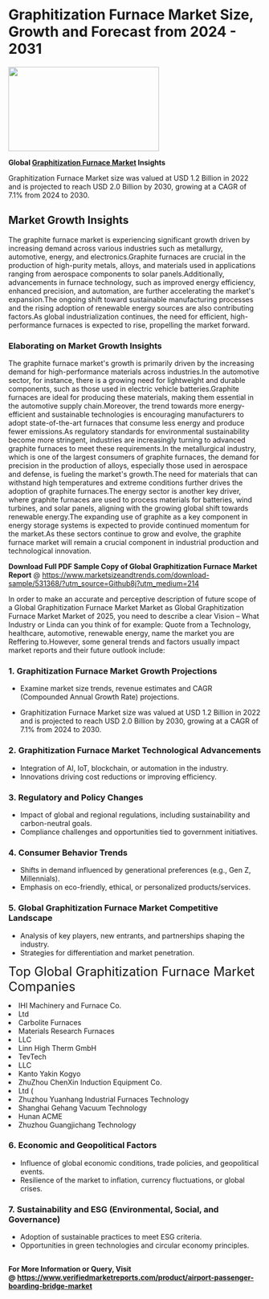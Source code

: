 <H1>Graphitization Furnace Market Size, Growth and Forecast from 2024 - 2031</H1><img class="aligncenter size-medium wp-image-584254" src="https://thirdeyenews.in/wp-content/uploads/2024/09/Global-Market-Research-300x168.jpeg" alt="" width="300" height="168" /><p><strong>Global&nbsp;<a href="https://www.marketsizeandtrends.com/download-sample/531368/?utm_source=Github8j?utm_medium=214">Graphitization Furnace Market</a> Insights</strong></p><p>Graphitization Furnace Market size was valued at USD 1.2 Billion in 2022 and is projected to reach USD 2.0 Billion by 2030, growing at a CAGR of 7.1% from 2024 to 2030.</p><p><h2>Market Growth Insights</h2> The graphite furnace market is experiencing significant growth driven by increasing demand across various industries such as metallurgy, automotive, energy, and electronics.Graphite furnaces are crucial in the production of high-purity metals, alloys, and materials used in applications ranging from aerospace components to solar panels.Additionally, advancements in furnace technology, such as improved energy efficiency, enhanced precision, and automation, are further accelerating the market's expansion.The ongoing shift toward sustainable manufacturing processes and the rising adoption of renewable energy sources are also contributing factors.As global industrialization continues, the need for efficient, high-performance furnaces is expected to rise, propelling the market forward. <h3>Elaborating on Market Growth Insights</h3> The graphite furnace market's growth is primarily driven by the increasing demand for high-performance materials across industries.In the automotive sector, for instance, there is a growing need for lightweight and durable components, such as those used in electric vehicle batteries.Graphite furnaces are ideal for producing these materials, making them essential in the automotive supply chain.Moreover, the trend towards more energy-efficient and sustainable technologies is encouraging manufacturers to adopt state-of-the-art furnaces that consume less energy and produce fewer emissions.As regulatory standards for environmental sustainability become more stringent, industries are increasingly turning to advanced graphite furnaces to meet these requirements.In the metallurgical industry, which is one of the largest consumers of graphite furnaces, the demand for precision in the production of alloys, especially those used in aerospace and defense, is fueling the market's growth.The need for materials that can withstand high temperatures and extreme conditions further drives the adoption of graphite furnaces.The energy sector is another key driver, where graphite furnaces are used to process materials for batteries, wind turbines, and solar panels, aligning with the growing global shift towards renewable energy.The expanding use of graphite as a key component in energy storage systems is expected to provide continued momentum for the market.As these sectors continue to grow and evolve, the graphite furnace market will remain a crucial component in industrial production and technological innovation.</p><p><span class=""><strong>Download Full PDF Sample Copy of Global Graphitization Furnace Market Report</strong> @ <a href="https://www.marketsizeandtrends.com/download-sample/531368/?utm_source=Github8j?utm_medium=214" target="_blank">https://www.marketsizeandtrends.com/download-sample/531368/?utm_source=Github8j?utm_medium=214</a></span></p><p>In order to make an accurate and perceptive description of future scope of a Global&nbsp;Graphitization Furnace Market Market as Global&nbsp;Graphitization Furnace Market Market of 2025, you need to describe a clear Vision &ndash; What Industry or Linda can you think of for example: Quote from a Technology, healthcare, automotive, renewable energy, name the market you are Reffering to.However, some general trends and factors usually impact market reports and their future outlook include:</p><h3>1.&nbsp;<strong>Graphitization Furnace Market Growth Projections</strong></h3><ul><li>Examine market size trends, revenue estimates and CAGR (Compounded Annual Growth Rate) projections.</li><li><p>Graphitization Furnace Market size was valued at USD 1.2 Billion in 2022 and is projected to reach USD 2.0 Billion by 2030, growing at a CAGR of 7.1% from 2024 to 2030.</p></li></ul><h3>2.&nbsp;<strong>Graphitization Furnace Market Technological Advancements</strong></h3><ul><li>Integration of AI, IoT, blockchain, or automation in the industry.</li><li>Innovations driving cost reductions or improving efficiency.</li></ul><h3>3.&nbsp;<strong>Regulatory and Policy Changes</strong></h3><ul><li>Impact of global and regional regulations, including sustainability and carbon-neutral goals.</li><li>Compliance challenges and opportunities tied to government initiatives.</li></ul><h3>4.&nbsp;<strong>Consumer Behavior Trends</strong></h3><ul><li>Shifts in demand influenced by generational preferences (e.g., Gen Z, Millennials).</li><li>Emphasis on eco-friendly, ethical, or personalized products/services.</li></ul><h3>5.&nbsp;<strong>Global Graphitization Furnace Market Competitive Landscape</strong></h3><ul><li>Analysis of key players, new entrants, and partnerships shaping the industry.</li><li>Strategies for differentiation and market penetration.</li></ul><p data-pm-slice="1 1 []"><span style="color: inherit; font-family: inherit; font-size: 25px;">Top Global Graphitization Furnace Market Companies</span></p><div class="" data-test-id=""><p><li>IHI Machinery and Furnace Co.</li><li>Ltd</li><li> Carbolite Furnaces</li><li> Materials Research Furnaces</li><li> LLC</li><li> Linn High Therm GmbH</li><li> TevTech</li><li> LLC</li><li> Kanto Yakin Kogyo</li><li> ZhuZhou ChenXin Induction Equipment Co.</li><li> Ltd (</li><li> Zhuzhou Yuanhang Industrial Furnaces Technology</li><li> Shanghai Gehang Vacuum Technology</li><li> Hunan ACME</li><li> Zhuzhou Guangjichang Technology</li></p></div><h3>6.&nbsp;<strong>Economic and Geopolitical Factors</strong></h3><ul><li>Influence of global economic conditions, trade policies, and geopolitical events.</li><li>Resilience of the market to inflation, currency fluctuations, or global crises.</li></ul><h3>7.&nbsp;<strong>Sustainability and ESG (Environmental, Social, and Governance)</strong></h3><ul><li>Adoption of sustainable practices to meet ESG criteria.</li><li>Opportunities in green technologies and circular economy principles.</li></ul><h2><strong style="font-size: 14px;">For More Information or Query, Visit @&nbsp;</strong><a style="background-color: #ffffff; font-size: 14px;" href="https://www.marketsizeandtrends.com/report/graphitization-furnace-market/" target="_blank">https://www.verifiedmarketreports.com/product/airport-passenger-boarding-bridge-market</a></h2>